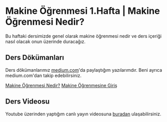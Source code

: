 # Makine Öğrenmesi 1.Hafta | Makine Öğrenmesi Nedir?

Bu haftaki dersimizde genel olarak makine öğrenmesi nedir ve ders içeriği nasıl olacak onun üzerinde duracağız.

## Ders Dökümanları
Ders dökümanlarımız [medium.com](medium.com/@hibrahimsafak)'da paylaştığım yazılarımdır. Beni ayrıca medium.com'dan takip edebilirsiniz.

[Makine Öğrenmesi Nedir?](https://medium.com/t%C3%BCrkiye/makine-%C3%B6%C4%9Frenmesi-nedir-20dee450b56e)
[Makine Öğrenmesine Giriş](https://medium.com/t%C3%BCrkiye/makine-%C3%B6%C4%9Frenmesine-giri%C5%9F-1-b%C3%B6l%C3%BCm-e6714ba73002)

## Ders Videosu
Youtube üzerinden yaptığım canlı yayın videosuna [buradan](https://youtu.be/XrjOw-uUFl4) ulaşabilirsiniz.